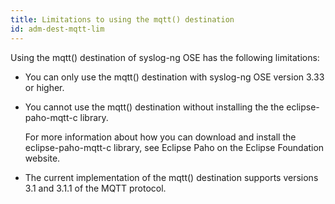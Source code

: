 ```yaml
---
title: Limitations to using the mqtt() destination
id: adm-dest-mqtt-lim
---
```


Using the mqtt() destination of syslog-ng OSE has the following
limitations:

- You can only use the mqtt() destination with syslog-ng OSE version
    3.33 or higher.

- You cannot use the mqtt() destination without installing the the
    eclipse-paho-mqtt-c library.

    For more information about how you can download and install the
    eclipse-paho-mqtt-c library, see Eclipse Paho on the Eclipse Foundation website.

- The current implementation of the mqtt() destination supports
    versions 3.1 and 3.1.1 of the MQTT protocol.
